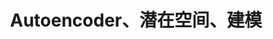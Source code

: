 ---
title: Autoencoder、潜在空间、建模
layout: blog
tags: ["machine-learning", "math-modeling", "artificial-intelligence"]
---